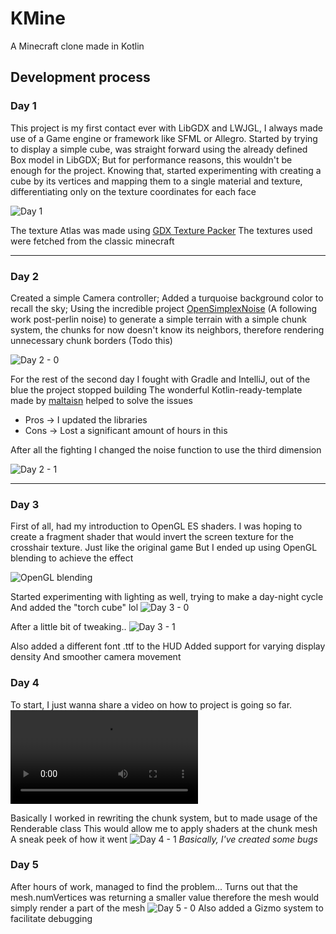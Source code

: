 # KMine

A Minecraft clone made in Kotlin

## Development process

### Day 1

This project is my first contact ever with LibGDX and LWJGL, I always made use of a Game engine or framework like SFML or Allegro.
Started by trying to display a simple cube, was straight forward using the already defined Box model in LibGDX; But for performance reasons, this wouldn't be enough for the project.
Knowing that, started experimenting with creating a cube by its vertices and mapping them to a single material and texture, differentiating only on the texture coordinates for each face

![Day 1](./.github/day1_0.png)

The texture Atlas was made using [GDX Texture Packer](https://github.com/crashinvaders/gdx-texture-packer-gui)
The textures used were fetched from the classic minecraft

---

### Day 2

Created a simple Camera controller;
Added a turquoise background color to recall the sky;
Using the incredible project [OpenSimplexNoise](https://gist.github.com/KdotJPG/b1270127455a94ac5d19) (A following work post-perlin noise) to generate a simple terrain
with a simple chunk system, the chunks for now doesn't know its neighbors, therefore rendering unnecessary chunk borders (Todo this)

![Day 2 - 0](./.github/day2_0.png)

For the rest of the second day I fought with Gradle and IntelliJ, out of the blue the project stopped building
The wonderful Kotlin-ready-template made by [maltaisn](https://github.com/maltaisn/kmine) helped to solve the issues
- Pros -> I updated the libraries
- Cons -> Lost a significant amount of hours in this

After all the fighting I changed the noise function to use the third dimension

![Day 2 - 1](./.github/day2_1.png)

---

### Day 3

First of all, had my introduction to OpenGL ES shaders.
I was hoping to create a fragment shader that would invert the screen texture for the crosshair texture. Just like the original game
But I ended up using OpenGL blending to achieve the effect



![OpenGL blending](./.github/opengl_blending.png)

Started experimenting with lighting as well, trying to make a day-night cycle
And added the "torch cube" lol
![Day 3 - 0](./.github/day3_0.png)

After a little bit of tweaking..
![Day 3 - 1](./.github/day3_1.png)

Also added a different font .ttf to the HUD
Added support for varying display density
And smoother camera movement

### Day 4
To start, I just wanna share a video on how to project is going so far.
![Day 4 - 0](./github/day4_0.mp4)

Basically I worked in rewriting the chunk system, but to made usage of the Renderable class
This would allow me to apply shaders at the chunk mesh
A sneak peek of how it went
![Day 4 - 1](./.github/day4_1.png)
*Basically, I've created some bugs*

### Day 5
After hours of work, managed to find the problem... Turns out that the mesh.numVertices was returning a smaller value
therefore the mesh would simply render a part of the mesh
![Day 5 - 0](./.github/day5_0.png)
Also added a Gizmo system to facilitate debugging